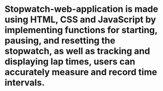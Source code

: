 # Stopwatch-web-application is made using HTML, CSS and JavaScript by implementing functions for starting, pausing, and resetting the stopwatch, as well as tracking and displaying lap times, users can accurately measure and record time intervals. 
